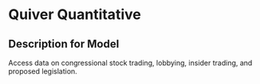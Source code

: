 # Quiver Quantitative

## Description for Model

Access data on congressional stock trading, lobbying, insider trading, and proposed legislation.

